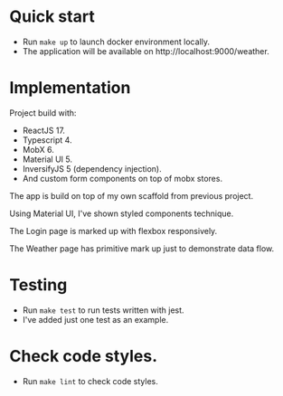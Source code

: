 # Quick start

* Run `make up` to launch docker environment locally.
* The application will be available on http://localhost:9000/weather.

# Implementation

Project build with:

* ReactJS 17.
* Typescript 4.
* MobX 6.
* Material UI 5.
* InversifyJS 5 (dependency injection).
* And custom form components on top of mobx stores.

The app is build on top of my own scaffold from previous project.

Using Material UI, I've shown styled components technique. 

The Login page is marked up with flexbox responsively.

The Weather page has primitive mark up just to demonstrate data flow.

# Testing

* Run `make test` to run tests written with jest.
* I've added just one test as an example.

# Check code styles.

* Run `make lint` to check code styles.